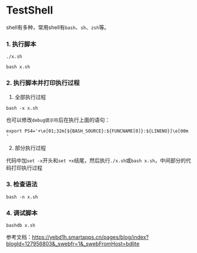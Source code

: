 # TestShell

shell有多种，常用shell有`bash`、`sh`、`zsh`等。

### 1. 执行脚本

`./x.sh`

`bash x.sh`

### 2. 执行脚本并打印执行过程

1. 全部执行过程

`bash -x x.sh`

也可以修改`debug提示符`后在执行上面的语句：

`export PS4='+\e[01;32m[${BASH_SOURCE}:${FUNCNAME[0]}:${LINENO}]\e[00m '`

2. 部分执行过程

代码中加`set -x`开头和`set +x`结尾，然后执行`./x.sh`或`bash x.sh`，中间部分的代码打印执行过程

### 3. 检查语法

`bash -n x.sh`

### 4. 调试脚本

`bashdb x.sh`

参考文档：https://yebd1h.smartapps.cn/pages/blog/index?blogId=127956803&_swebfr=1&_swebFromHost=bdlite